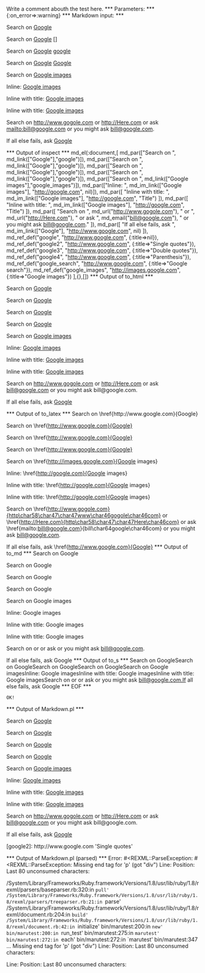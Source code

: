 Write a comment abouth the test here.
*** Parameters: ***
{:on_error=>:warning}
*** Markdown input: ***

Search on [Google][]

Search on [Google] []

Search on [Google] [google]

Search on [Google] [Google]

Search on [Google images][]

Inline: [Google images](http://google.com)

Inline with title: [Google images](http://google.com "Title")

Inline with title: [Google images]( http://google.com  "Title" )


Search on <http://www.gogole.com> or <http://Here.com> or ask <mailto:bill@google.com>
or you might ask bill@google.com.

If all else fails, ask [Google](http://www.google.com)
	
[google]: http://www.google.com

[google2]: http://www.google.com 'Single quotes'

[google3]: http://www.google.com "Double quotes"

[google4]: http://www.google.com (Parenthesis)

[Google Search]: 
 http://www.google.com "Google search"

[Google Images]: 
 http://images.google.com  (Google images)
*** Output of inspect ***
md_el(:document,[
	md_par(["Search on ", md_link(["Google"],"google")]),
	md_par(["Search on ", md_link(["Google"],"google")]),
	md_par(["Search on ", md_link(["Google"],"google")]),
	md_par(["Search on ", md_link(["Google"],"google")]),
	md_par(["Search on ", md_link(["Google images"],"google_images")]),
	md_par(["Inline: ", md_im_link(["Google images"], "http://google.com", nil)]),
	md_par([
		"Inline with title: ",
		md_im_link(["Google images"], "http://google.com", "Title")
	]),
	md_par([
		"Inline with title: ",
		md_im_link(["Google images"], "http://google.com", "Title")
	]),
	md_par([
		"Search on ",
		md_url("http://www.gogole.com"),
		" or ",
		md_url("http://Here.com"),
		" or ask ",
		md_email("bill@google.com"),
		" or you might ask bill@google.com."
	]),
	md_par([
		"If all else fails, ask ",
		md_im_link(["Google"], "http://www.google.com", nil)
	]),
	md_ref_def("google", "http://www.google.com", {:title=>nil}),
	md_ref_def("google2", "http://www.google.com", {:title=>"Single quotes"}),
	md_ref_def("google3", "http://www.google.com", {:title=>"Double quotes"}),
	md_ref_def("google4", "http://www.google.com", {:title=>"Parenthesis"}),
	md_ref_def("google_search", "http://www.google.com", {:title=>"Google search"}),
	md_ref_def("google_images", "http://images.google.com", {:title=>"Google images"})
],{},[])
*** Output of to_html ***
<p>Search on <a href='http://www.google.com'>Google</a></p>

<p>Search on <a href='http://www.google.com'>Google</a></p>

<p>Search on <a href='http://www.google.com'>Google</a></p>

<p>Search on <a href='http://www.google.com'>Google</a></p>

<p>Search on <a href='http://images.google.com' title='Google images'>Google images</a></p>

<p>Inline: <a href='http://google.com'>Google images</a></p>

<p>Inline with title: <a href='http://google.com' title='Title'>Google images</a></p>

<p>Inline with title: <a href='http://google.com' title='Title'>Google images</a></p>

<p>Search on <a href='http://www.gogole.com'>http://www.gogole.com</a> or <a href='http://Here.com'>http://Here.com</a> or ask <a href='mailto:bill@google.com'>&#098;&#105;&#108;&#108;&#064;&#103;&#111;&#111;&#103;&#108;&#101;&#046;&#099;&#111;&#109;</a> or you might ask bill@google.com.</p>

<p>If all else fails, ask <a href='http://www.google.com'>Google</a></p>
*** Output of to_latex ***
Search on \href{http://www.google.com}{Google}

Search on \href{http://www.google.com}{Google}

Search on \href{http://www.google.com}{Google}

Search on \href{http://www.google.com}{Google}

Search on \href{http://images.google.com}{Google images}

Inline: \href{http://google.com}{Google images}

Inline with title: \href{http://google.com}{Google images}

Inline with title: \href{http://google.com}{Google images}

Search on \href{http://www.gogole.com}{http\char58\char47\char47www\char46gogole\char46com} or \href{http://Here.com}{http\char58\char47\char47Here\char46com} or ask \href{mailto:bill@google.com}{bill\char64google\char46com} or you might ask bill@google.com.

If all else fails, ask \href{http://www.google.com}{Google}
*** Output of to_md ***
Search on Google

Search on Google

Search on Google

Search on Google

Search on Google images

Inline: Google images

Inline with title: Google images

Inline with title: Google images

Search on or or ask or you might ask
bill@google.com.

If all else fails, ask Google
*** Output of to_s ***
Search on GoogleSearch on GoogleSearch on GoogleSearch on GoogleSearch on Google imagesInline: Google imagesInline with title: Google imagesInline with title: Google imagesSearch on  or  or ask  or you might ask bill@google.com.If all else fails, ask Google
*** EOF ***



	OK!



*** Output of Markdown.pl ***
<p>Search on <a href="http://www.google.com">Google</a></p>

<p>Search on <a href="http://www.google.com">Google</a></p>

<p>Search on <a href="http://www.google.com">Google</a></p>

<p>Search on <a href="http://www.google.com">Google</a></p>

<p>Search on <a href="http://images.google.com" title="Google images">Google images</a></p>

<p>Inline: <a href="http://google.com">Google images</a></p>

<p>Inline with title: <a href="http://google.com" title="Title">Google images</a></p>

<p>Inline with title: <a href="http://google.com  "Title"">Google images</a></p>

<p>Search on <a href="http://www.gogole.com">http://www.gogole.com</a> or <a href="http://Here.com">http://Here.com</a> or ask <a href="&#x6D;&#x61;i&#108;&#x74;o:&#x62;&#x69;l&#108;&#64;&#x67;&#111;o&#x67;&#108;&#x65;&#46;&#x63;&#111;&#x6D;">&#x62;&#x69;l&#108;&#64;&#x67;&#111;o&#x67;&#108;&#x65;&#46;&#x63;&#111;&#x6D;</a>
or you might ask bill@google.com.</p>

<p>If all else fails, ask <a href="http://www.google.com">Google</a></p>

<p>[google2]: http://www.google.com 'Single quotes'</p>

*** Output of Markdown.pl (parsed) ***
Error: #<REXML::ParseException: #<REXML::ParseException: Missing end tag for 'p' (got "div")
Line: 
Position: 
Last 80 unconsumed characters:
>
/System/Library/Frameworks/Ruby.framework/Versions/1.8/usr/lib/ruby/1.8/rexml/parsers/baseparser.rb:320:in `pull'
/System/Library/Frameworks/Ruby.framework/Versions/1.8/usr/lib/ruby/1.8/rexml/parsers/treeparser.rb:21:in `parse'
/System/Library/Frameworks/Ruby.framework/Versions/1.8/usr/lib/ruby/1.8/rexml/document.rb:204:in `build'
/System/Library/Frameworks/Ruby.framework/Versions/1.8/usr/lib/ruby/1.8/rexml/document.rb:42:in `initialize'
bin/marutest:200:in `new'
bin/marutest:200:in `run_test'
bin/marutest:275:in `marutest'
bin/marutest:272:in `each'
bin/marutest:272:in `marutest'
bin/marutest:347
...
Missing end tag for 'p' (got "div")
Line: 
Position: 
Last 80 unconsumed characters:

Line: 
Position: 
Last 80 unconsumed characters:
>
